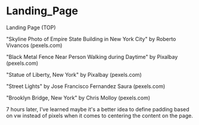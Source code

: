 # Landing_Page
Landing Page (TOP)

"Skyline Photo of Empire State Building in New York City" by Roberto Vivancos (pexels.com)

"Black Metal Fence Near Person Walking during Daytime" by Pixalbay (pexels.com)

"Statue of Liberty, New York" by Pixalbay (pexels.com)

"Street Lights" by Jose Francisco Fernandez Saura (pexels.com)

"Brooklyn Bridge, New York" by Chris Molloy (pexels.com)

7 hours later, I've learned maybe it's a better idea to define padding based on vw instead of pixels when it comes to centering the content on the page.